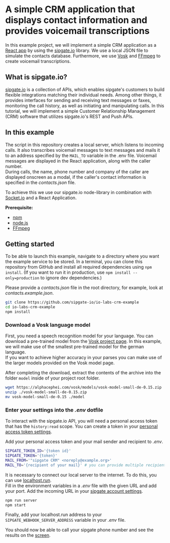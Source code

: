 # A simple CRM application that displays contact information and provides voicemail transcriptions

In this example project, we will implement a simple CRM application as a [React app](https://reactjs.org/) by using the [sipgate.io](https://github.com/sipgate-io/sipgateio-node) library.
We use a local JSON file to simulate the contacts database. Furthermore, we use [Vosk](https://alphacephei.com/vosk/) and [FFmpeg](https://www.ffmpeg.org/) to create voicemail transcriptions.

## What is sipgate.io?

[sipgate.io](https://www.sipgate.io/) is a collection of APIs, which enables sipgate's customers to build flexible integrations matching their individual needs.
Among other things, it provides interfaces for sending and receiving text messages or faxes, monitoring the call history, as well as initiating and manipulating calls.
In this tutorial, we will implement a simple Customer Relationship Management (CRM) software that utilizes sipgate.io's REST and Push APIs.

## In this example

The script in this repository creates a local server, which listens to incoming calls. It also transcribes voicemail messages to text messages and mails it to an address specified by the `MAIL_TO` variable in the .env file. Voicemail messages are displayed in the React application, along with the caller number.  
During calls, the name, phone number and company of the caller are displayed onscreen as a modal, if the caller's contact information is specified in the *contacts.json* file.

To achieve this we use our sipgate.io node-library in combination with [Socket.io](https://socket.io/) and a React Application.

**Prerequisite:**

-   [npm](https://www.npmjs.com/)
-   [node.js](https://nodejs.org/en/)
-   [FFmpeg](https://www.ffmpeg.org/)

## Getting started

To be able to launch this example, navigate to a directory where you want the example service to be stored. In a terminal, you can clone this repository from GitHub and install all required dependencies using `npm install`. (If you want to run it in production, use `npm install --only=production` to ignore dev dependencies.)

Please provide a *contacts.json* file in the root directory, for example, look at *contacts.example.json*.

```bash
git clone https://github.com/sipgate-io/io-labs-crm-example
cd io-labs-crm-example
npm install
```

### Download a Vosk language model

First, you need a speech recognition model for your language. You can download a pre-trained model from the [Vosk project page](https://alphacephei.com/vosk/models).
In this example, we will make use of the smallest pre-trained model for the german language.  
If you want to achieve higher accuracy in your parses you can make use of the larger models provided on the Vosk model page.

After completing the download, extract the contents of the archive into the folder `model` inside of your project root folder.

```bash
wget https://alphacephei.com/vosk/models/vosk-model-small-de-0.15.zip
unzip ./vosk-model-small-de-0.15.zip
mv vosk-model-small-de-0.15 ./model
```

### Enter your settings into the _.env_ dotfile

To interact with the sipgate.io API, you will need a personal access token that has the `history:read` scope. You can create a token in your [personal access token settings](https://app.sipgate.com/personal-access-token).

Add your personal access token and your mail sender and recipient to _.env_.

```bash
SIPGATE_TOKEN_ID='{token id}'
SIPGATE_TOKEN='{token}'
MAIL_FROM='"sipgate CRM" <noreply@example.org>'
MAIL_TO='{recipient of your mail}' # you can provide multiple recipients separated by commas
```

It is necessary to connect our local server to the internet.
To do this, you can use [localhost.run](https://localhost.run/).  
Fill in the environment variables in a _.env_ file with the given URL and add your port.
Add the incoming URL in your [sipgate account settings](https://console.sipgate.com/webhooks/urls).

```bash
npm run server
npm start
```

Finally, add your localhost.run address to your `SIPGATE_WEBHOOK_SERVER_ADDRESS` variable in your _.env_ file.

You should now be able to call your sipgate phone number and see the results on the [screen](https://localhost:3000).
